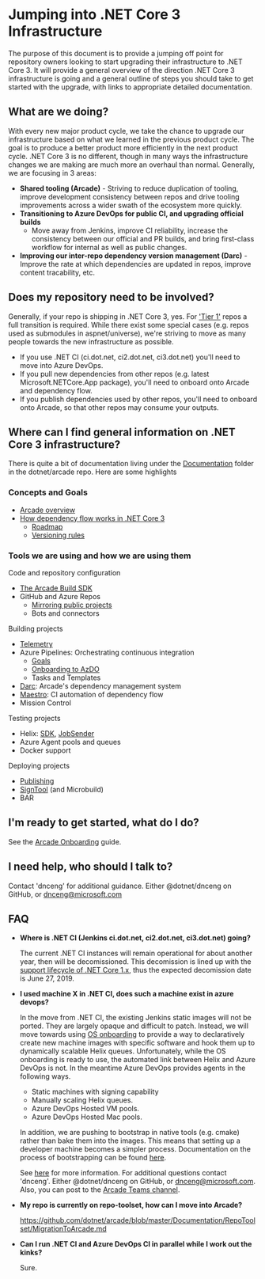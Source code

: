 # Jumping into .NET Core 3 Infrastructure

The purpose of this document is to provide a jumping off point for repository
owners looking to start upgrading their infrastructure to .NET Core 3. It will
provide a general overview of the direction .NET Core 3 infrastructure is going
and a general outline of steps you should take to get started with the upgrade,
with links to appropriate detailed documentation.

## What are we doing?

With every new major product cycle, we take the chance to upgrade our
infrastructure based on what we learned in the previous product cycle. The goal
is to produce a better product more efficiently in the next product cycle.  .NET
Core 3 is no different, though in many ways the infrastructure changes we are
making are much more an overhaul than normal.  Generally, we are focusing in 3
areas:
- **Shared tooling (Arcade)** - Striving to reduce duplication of tooling,
  improve development consistency between repos and drive tooling improvements
  across a wider swath of the ecosystem more quickly.
- **Transitioning to Azure DevOps for public CI, and upgrading official builds**
  - Move away from Jenkins, improve CI reliability, increase the consistency
  between our official and PR builds, and bring first-class workflow for
  internal as well as public changes.
- **Improving our inter-repo dependency version management (Darc)** - Improve
  the rate at which dependencies are updated in repos, improve content
  tracability, etc.

## Does my repository need to be involved?

Generally, if your repo is shipping in .NET Core 3, yes.  For ['Tier
1'](TierOneRepos.md) repos a full transition is required.  While there exist
some special cases (e.g. repos used as submodules in aspnet/universe), we're
striving to move as many people towards the new infrastructure as possible.
- If you use .NET CI (ci.dot.net, ci2.dot.net, ci3.dot.net) you'll need to move
  into Azure DevOps.
- If you pull new dependencies from other repos (e.g. latest
  Microsoft.NETCore.App package), you'll need to onboard onto Arcade and
  dependency flow.
- If you publish dependencies used by other repos, you'll need to onboard onto
  Arcade, so that other repos may consume your outputs.

## Where can I find general information on .NET Core 3 infrastructure?

There is quite a bit of documentation living under the
[Documentation](../Documentation/) folder in the dotnet/arcade repo.  Here are
some highlights

### Concepts and Goals

- [Arcade overview](Overview.md)
- [How dependency flow works in .NET Core
  3](BranchesChannelsAndSubscriptions.md)
    - [Roadmap](CorePackages/PackagesRoadmap.md)
    - [Versioning rules](CorePackages/Versioning.md)

### Tools we are using and how we are using them

Code and repository configuration
  - [The Arcade Build SDK](ArcadeSdk.md)
  - GitHub and Azure Repos
    - [Mirroring public projects](AzureDevOps/internal-mirror.md)
    - Bots and connectors

Building projects
  - [Telemetry](CorePackages/Telemetry.md)
  - Azure Pipelines: Orchestrating continuous integration
    - [Goals](AzureDevOps/WritingBuildDefinitions.md)
    - [Onboarding to AzDO](AzureDevOps/AzureDevOpsOnboarding.md)
    - Tasks and Templates
  - [Darc](Darc.md): Arcade's dependency management system
  - [Maestro](Maestro.md): CI automation of dependency flow
  - Mission Control

Testing projects
  - Helix: [SDK](../src/Microsoft.DotNet.Helix/Sdk/Readme.md), [JobSender](../src/Microsoft.DotNet.Helix/Sdk/Readme.md)
  - Azure Agent pools and queues
  - Docker support

Deploying projects
  - [Publishing](CorePackages/Publishing.md)
  - [SignTool](CorePackages/Signing.md) (and Microbuild)
  - BAR


## I'm ready to get started, what do I do?

See the [Arcade Onboarding](Onboarding.md) guide.

## I need help, who should I talk to?

Contact 'dnceng' for additional guidance.  Either @dotnet/dnceng on GitHub, or
dnceng@microsoft.com

## FAQ

- **Where is .NET CI (Jenkins ci.dot.net, ci2.dot.net, ci3.dot.net) going?**

  The current .NET CI instances will remain operational for about another year,
  then will be decomissioned.  This decomission is lined up with the [support
  lifecycle of .NET Core 1.x](https://www.microsoft.com/net/support/policy),
  thus the expected decomission date is June 27, 2019.

- **I used machine X in .NET CI, does such a machine exist in azure devops?**

  In the move from .NET CI, the existing Jenkins static images will not be
  ported.  They are largely opaque and difficult to patch.  Instead, we will
  move towards using [OS
  onboarding](https://dev.azure.com/dnceng/internal/_git/dotnet-helix-machines?path=%2FREADME.md&version=GBmaster)
  to provide a way to declaratively create new machine images with specific
  software and hook them up to dynamically scalable Helix queues. Unfortunately,
  while the OS onboarding is ready to use, the automated link between Helix and
  Azure DevOps is not. In the meantime Azure DevOps provides agents in the
  following ways.
    - Static machines with signing capability
    - Manually scaling Helix queues.
    - Azure DevOps Hosted VM pools.
    - Azure DevOps Hosted Mac pools.

  In addition, we are pushing to bootstrap in native tools (e.g. cmake) rather
  than bake them into the images.  This means that setting up a developer
  machine becomes a simpler process.  Documentation on the process of
  bootstrapping can be found [here](./NativeToolBootstrapping.md).

  See [here](AzureDevOps/AzureDevOpsOnboarding.md#agent-queues) for more information. For
  additional questions contact 'dnceng'. Either @dotnet/dnceng on GitHub, or
  dnceng@microsoft.com.  Also, you can post to the [Arcade Teams channel](https://teams.microsoft.com/l/channel/19%3acf9dc0ac9753432dbac4023239a9965f%40thread.skype/Arcade?groupId=147df318-61de-4f04-8f7b-ecd328c256bb&tenantId=72f988bf-86f1-41af-91ab-2d7cd011db47).

- **My repo is currently on repo-toolset, how can I move into Arcade?**

  https://github.com/dotnet/arcade/blob/master/Documentation/RepoToolset/MigrationToArcade.md

- **Can I run .NET CI and Azure DevOps CI in parallel while I work out the
  kinks?**

  Sure.
